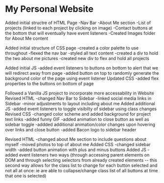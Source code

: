 # My Personal Website

Added initial structre of HTML Page 
    -Nav Bar
    -About Me section
    -List of projects (linked to each project by clicking on image)
    -Contact buttons at the bottom that will eventually have event listeners
    -Created Images folder for About Me content

<!-- Push 2 -->
Added initial structure of CSS page
    -created a color palette to use throughout
    -flexed the nav bar 
    -styled all text content
    -created a div to hold the two about me pictures
    -created new div to flex and hold all projects

<!-- Push 3 -->
Added initial JS
    -added event listeners to buttons on bottom to alert that we will redirect away from page
    -added button on top to randomly generate the background color of the page using event listener
Updated CSS
    -added flex properties to the buttons on bottom of page

<!-- Push 4 -->
Followed a Vanilla JS project to incorporate more accessability in Website
Revised HTML
    -changed Nav Bar to Sidebar
    -linked social media links in Sidebar
    -minor adjustments to layout including about me
Added additional JS
    -added event listeners to toggle visibilty of sidebar using class changes
Revised CSS 
    -changed color scheme and added background for project text links
    -added funny GIF
    -added animation to close button as well as sidebar toggle
    -addded additional animation/color changes upon hovering over links and close button
    -added Bacon logo to sidebar header

<!-- Push 5 (3/10/22)-->
Revised HTML
    -changed about Me section to include questions about myself
    -moved photos to top of about me
Added CSS 
    -changed sidebar width
    -added button animation with plus and minus buttons
Added JS
    -added event listeners two ways (through accessing parent elements on DOM and through selecting selectors from already created elements -- this second way allows for the class list to change for each button selected and not all at once: ie are able to collapse/change class list of all buttons at time that one is selected)